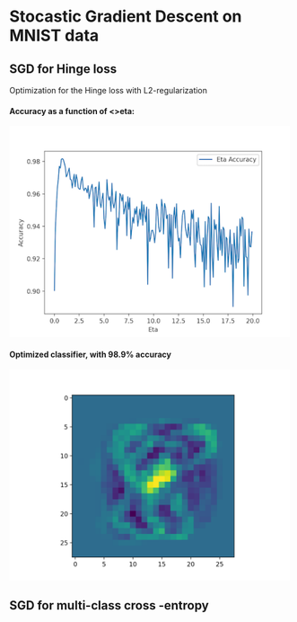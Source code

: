 <h1> Stocastic Gradient Descent on MNIST data </h>
<h2> SGD for Hinge loss</h2>
<p> Optimization for the Hinge loss with L2-regularization </p>

<h4> Accuracy as a function of <>eta</b>:</h4>
<img src="https://github.com/nezawr/university/blob/main/intro_to_ml/Stochastic_Gradient_Descent/charts/1_a.png" alt="alt text" title="Eta" width="500" />

 <h4> Optimized classifier, with 98.9% accuracy</h4>
 <img src="https://github.com/nezawr/university/blob/main/intro_to_ml/Stochastic_Gradient_Descent/charts/sec1_c_p1.png" alt="alt text" title="Optimizerhinge" width="500" />

<h2> SGD for multi-class cross -entropy</h2>
 
